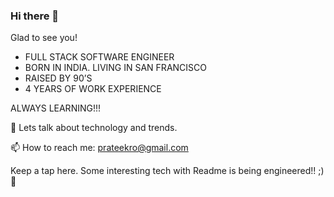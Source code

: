 ### Hi there 👋

Glad to see you!

 - FULL STACK SOFTWARE ENGINEER
 - BORN IN INDIA. LIVING IN SAN FRANCISCO
 - RAISED BY 90’S
 - 4 YEARS OF WORK EXPERIENCE

ALWAYS LEARNING!!!


💬  Lets talk about technology and trends.

📫  How to reach me: prateekro@gmail.com

Keep a tap here. Some interesting tech with Readme is being engineered!! ;) 🤖
<!--
**prateekro/prateekro** is a ✨ _special_ ✨ repository because its `README.md` (this file) appears on your GitHub profile.

Here are some ideas to get you started:

- 🔭 I’m currently working on ...
- 🌱 I’m currently learning ...
- 👯 I’m looking to collaborate on ...
- 🤔 I’m looking for help with ...
- 💬 Ask me about ...
- 📫 How to reach me: ...
- 😄 Pronouns: ...
- ⚡ Fun fact: ...
-->
